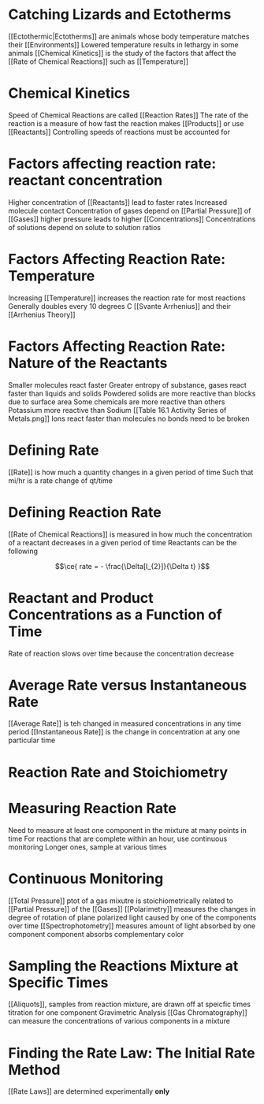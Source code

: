 # Catching Lizards and Ectotherms

[[Ectothermic|Ectotherms]] are animals whose body temperature matches their [[Environments]]
Lowered temperature results in lethargy in some animals
[[Chemical Kinetics]] is the study of the factors that affect the [[Rate of Chemical Reactions]] such as [[Temperature]]

# Chemical Kinetics

Speed of Chemical Reactions are called [[Reaction Rates]]
The rate of the reaction is a measure of how fast the reaction makes [[Products]] or use [[Reactants]]
Controlling speeds of reactions must be accounted for

# Factors affecting reaction rate: reactant concentration

Higher concentration of [[Reactants]] lead to faster rates
	Increased molecule contact
	Concentration of gases depend on [[Partial Pressure]] of [[Gases]]
		higher pressure leads to higher [[Concentrations]]
Concentrations of solutions depend on solute to solution ratios

# Factors Affecting Reaction Rate: Temperature

Increasing [[Temperature]] increases the reaction rate for most reactions
	Generally doubles every 10 degrees C
[[Svante Arrhenius]] and their [[Arrhenius Theory]]

# Factors Affecting Reaction Rate: Nature of the Reactants

Smaller molecules react faster
Greater entropy of substance, gases react faster than liquids and solids
Powdered solids are more reactive than blocks due to surface area
Some chemicals are more reactive than others
	Potassium more reactive than Sodium
	[[Table 16.1 Activity Series of Metals.png]]
Ions react faster than molecules
	no bonds need to be broken

# Defining Rate

[[Rate]] is how much a quantity changes in a given period of time
Such that mi/hr is a rate
change of qt/time

# Defining Reaction Rate

[[Rate of Chemical Reactions]] is measured in how much the concentration of a reactant decreases in a given period of time
Reactants can be the following 

$$\ce{ rate = - \frac{\Delta[I_{2}]}{\Delta t} }$$

# Reactant and Product Concentrations as a Function of Time

Rate of reaction slows over time because the concentration decrease

# Average Rate versus Instantaneous Rate

[[Average Rate]] is teh changed in measured concentrations in any time period
[[Instantaneous Rate]] is the change in concentration at any one particular time

# Reaction Rate and Stoichiometry

# Measuring Reaction Rate

Need to measure at least one component in the mixture at many points in time
	For reactions that are complete within an hour, use continuous monitoring
	Longer ones, sample at various times

# Continuous Monitoring

[[Total Pressure]] ptot of a gas mixutre is stoichiometrically related to [[Partial Pressure]] of the [[Gases]]
[[Polarimetry]] measures the changes in degree of rotation of plane polarized light caused by one of the components over time
[[Spectrophotometry]] measures amount of light absorbed by one component
	component absorbs complementary color

# Sampling the Reactions Mixture at Specific Times

[[Aliquots]], samples from reaction mixture, are drawn off at speicfic times
	titration for one component 
	Gravimetric Analysis
[[Gas Chromatography]] can measure the concentrations of various components in a mixture

# Finding the Rate Law: The Initial Rate Method

[[Rate Laws]] are determined experimentally **only**
